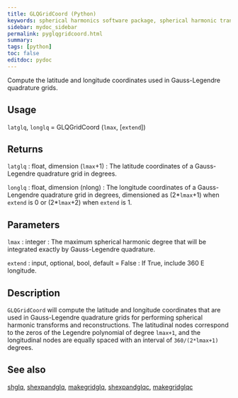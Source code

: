 ```yaml
---
title: GLQGridCoord (Python)
keywords: spherical harmonics software package, spherical harmonic transform, legendre functions, multitaper spectral analysis, fortran, Python, gravity, magnetic field
sidebar: mydoc_sidebar
permalink: pyglqgridcoord.html
summary:
tags: [python]
toc: false
editdoc: pydoc
---
```


Compute the latitude and longitude coordinates used in Gauss-Legendre quadrature grids.

## Usage

`latglq`, `longlq` = GLQGridCoord (`lmax`, [`extend`])

## Returns

`latglq` : float, dimension (`lmax`+1)
:   The latitude coordinates of a Gauss-Legendre quadrature grid in degrees.

`longlq` : float, dimension (nlong)
:   The longitude coordinates of a Gauss-Lengendre quadrature grid in degrees, dimensioned as (2\*`lmax`+1) when `extend` is 0 or (2\*`lmax`+2) when `extend` is 1.

## Parameters

`lmax` : integer
:   The maximum spherical harmonic degree that will be integrated exactly by Gauss-Legendre quadrature.

`extend` : input, optional, bool, default = False
:   If True, include 360 E longitude.

## Description

`GLQGridCoord` will compute the latitude and longitude coordinates that are used in Gauss-Legendre quadrature grids for performing spherical harmonic transforms and reconstructions. The latitudinal nodes correspond to the zeros of the Legendre polynomial of degree `lmax+1`, and the longitudinal nodes are equally spaced with an interval of `360/(2*lmax+1)` degrees.

## See also

[shglq](pyshglq.html), [shexpandglq](pyshexpandglq.html), [makegridglq](pymakegridglq.html), [shexpandglqc](pyshexpandglqc.html), [makegridglqc](pymakegridglqc.html)
